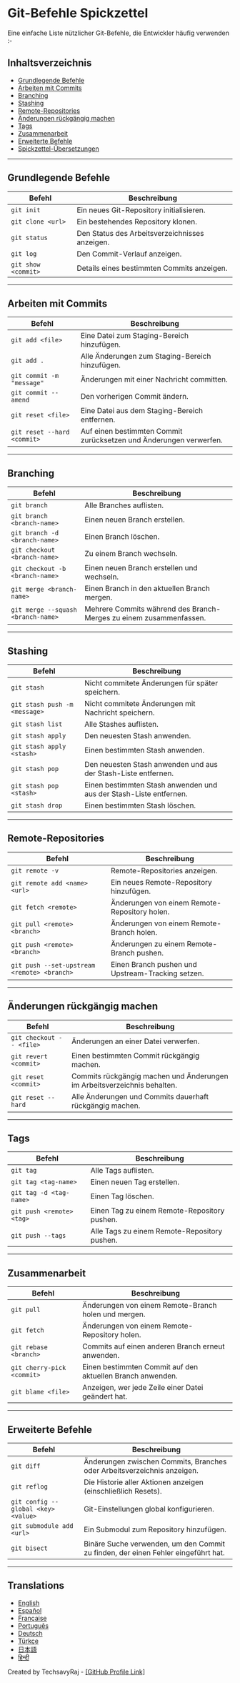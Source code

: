 # Git-Befehle Spickzettel

Eine einfache Liste nützlicher Git-Befehle, die Entwickler häufig verwenden :-

## Inhaltsverzeichnis

- [Grundlegende Befehle](#grundlegende-befehle)
- [Arbeiten mit Commits](#arbeiten-mit-commits)
- [Branching](#branching)
- [Stashing](#stashing)
- [Remote-Repositories](#remote-repositories)
- [Änderungen rückgängig machen](#änderungen-rückgängig-machen)
- [Tags](#tags)
- [Zusammenarbeit](#zusammenarbeit)
- [Erweiterte Befehle](#erweiterte-befehle)
- [Spickzettel-Übersetzungen](#translations)

---

## Grundlegende Befehle

| Befehl               | Beschreibung                              |
|----------------------|-------------------------------------------|
| `git init`           | Ein neues Git-Repository initialisieren.  |
| `git clone <url>`    | Ein bestehendes Repository klonen.        |
| `git status`         | Den Status des Arbeitsverzeichnisses anzeigen. |
| `git log`            | Den Commit-Verlauf anzeigen.              |
| `git show <commit>`  | Details eines bestimmten Commits anzeigen.|

---

## Arbeiten mit Commits

| Befehl                       | Beschreibung                                   |
|------------------------------|-----------------------------------------------|
| `git add <file>`             | Eine Datei zum Staging-Bereich hinzufügen.    |
| `git add .`                  | Alle Änderungen zum Staging-Bereich hinzufügen.|
| `git commit -m "message"`    | Änderungen mit einer Nachricht committen.     |
| `git commit --amend`         | Den vorherigen Commit ändern.                 |
| `git reset <file>`           | Eine Datei aus dem Staging-Bereich entfernen. |
| `git reset --hard <commit>`  | Auf einen bestimmten Commit zurücksetzen und Änderungen verwerfen. |

---

## Branching

| Befehl                        | Beschreibung                                  |
|-------------------------------|----------------------------------------------|
| `git branch`                  | Alle Branches auflisten.                     |
| `git branch <branch-name>`    | Einen neuen Branch erstellen.                |
| `git branch -d <branch-name>` | Einen Branch löschen.                        |
| `git checkout <branch-name>`  | Zu einem Branch wechseln.                    |
| `git checkout -b <branch-name>`| Einen neuen Branch erstellen und wechseln.  |
| `git merge <branch-name>`     | Einen Branch in den aktuellen Branch mergen. |
| `git merge --squash <branch-name>`| Mehrere Commits während des Branch-Merges zu einem zusammenfassen. |

---

## Stashing

| Befehl                  | Beschreibung                                   |
|-------------------------|-----------------------------------------------|
| `git stash`             | Nicht commitete Änderungen für später speichern. |
| `git stash push -m <message>`| Nicht commitete Änderungen mit Nachricht speichern. |
| `git stash list`        | Alle Stashes auflisten.                       |
| `git stash apply`       | Den neuesten Stash anwenden.                  |
| `git stash apply <stash>`| Einen bestimmten Stash anwenden.             |
| `git stash pop`         | Den neuesten Stash anwenden und aus der Stash-Liste entfernen. |
| `git stash pop <stash>` | Einen bestimmten Stash anwenden und aus der Stash-Liste entfernen. |
| `git stash drop`        | Einen bestimmten Stash löschen.               |

---

## Remote-Repositories

| Befehl                                   | Beschreibung                                   |
|------------------------------------------|-----------------------------------------------|
| `git remote -v`                          | Remote-Repositories anzeigen.                 |
| `git remote add <name> <url>`            | Ein neues Remote-Repository hinzufügen.       |
| `git fetch <remote>`                     | Änderungen von einem Remote-Repository holen. |
| `git pull <remote> <branch>`             | Änderungen von einem Remote-Branch holen.     |
| `git push <remote> <branch>`             | Änderungen zu einem Remote-Branch pushen.     |
| `git push --set-upstream <remote> <branch>` | Einen Branch pushen und Upstream-Tracking setzen. |

---

## Änderungen rückgängig machen

| Befehl                        | Beschreibung                                   |
|-------------------------------|-----------------------------------------------|
| `git checkout -- <file>`      | Änderungen an einer Datei verwerfen.          |
| `git revert <commit>`         | Einen bestimmten Commit rückgängig machen.    |
| `git reset <commit>`          | Commits rückgängig machen und Änderungen im Arbeitsverzeichnis behalten. |
| `git reset --hard`            | Alle Änderungen und Commits dauerhaft rückgängig machen. |

---

## Tags

| Befehl                    | Beschreibung                                   |
|---------------------------|-----------------------------------------------|
| `git tag`                 | Alle Tags auflisten.                          |
| `git tag <tag-name>`      | Einen neuen Tag erstellen.                    |
| `git tag -d <tag-name>`   | Einen Tag löschen.                            |
| `git push <remote> <tag>` | Einen Tag zu einem Remote-Repository pushen.  |
| `git push --tags`         | Alle Tags zu einem Remote-Repository pushen.  |

---

## Zusammenarbeit

| Befehl                             | Beschreibung                                   |
|------------------------------------|-----------------------------------------------|
| `git pull`                         | Änderungen von einem Remote-Branch holen und mergen. |
| `git fetch`                        | Änderungen von einem Remote-Repository holen. |
| `git rebase <branch>`              | Commits auf einen anderen Branch erneut anwenden. |
| `git cherry-pick <commit>`         | Einen bestimmten Commit auf den aktuellen Branch anwenden. |
| `git blame <file>`                 | Anzeigen, wer jede Zeile einer Datei geändert hat. |

---

## Erweiterte Befehle

| Befehl                        | Beschreibung                                   |
|-------------------------------|-----------------------------------------------|
| `git diff`                    | Änderungen zwischen Commits, Branches oder Arbeitsverzeichnis anzeigen. |
| `git reflog`                  | Die Historie aller Aktionen anzeigen (einschließlich Resets). |
| `git config --global <key> <value>` | Git-Einstellungen global konfigurieren.     |
| `git submodule add <url>`     | Ein Submodul zum Repository hinzufügen.       |
| `git bisect`                  | Binäre Suche verwenden, um den Commit zu finden, der einen Fehler eingeführt hat. |

---

## Translations

- [English](README.md)
- [Español](README.es.md)
- [Française](README.fr.md)
- [Português](README.pt.md)
- [Deutsch](README.de.md)
- [Türkçe](README.tr.md)
- [日本語](README.jp.md)
- [हिन्दी](README.hi.md)

Created by TechsavyRaj - [[GitHub Profile Link]](https://github.com/TechsavyRaj)
